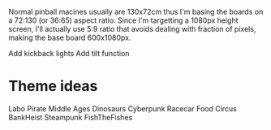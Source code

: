 Normal pinball macines usually are 130x72cm thus I'm basing the boards on a 72:130 (or 36:65) aspect ratio.
Since I'm targetting a 1080px height screen, I'll actually use 5:9 ratio that avoids dealing with fraction of pixels, making the base board 600x1080px.

Add kickback lights
Add tilt function

# Theme ideas
Labo
Pirate
Middle Ages
Dinosaurs
Cyberpunk
Racecar
Food
Circus
BankHeist
Steampunk
FishTheFishes
